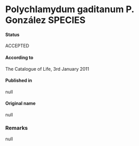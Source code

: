# Polychlamydum gaditanum P. González SPECIES

#### Status
ACCEPTED

#### According to
The Catalogue of Life, 3rd January 2011

#### Published in
null

#### Original name
null

### Remarks
null